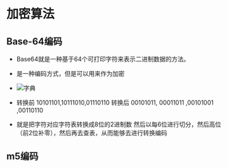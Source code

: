 # 加密算法
## Base-64编码
- Base64就是一种基于64个可打印字符来表示二进制数据的方法。
- 是一种编码方式，但是可以用来作为加密
- ![字典](:https://github.com/FZY173/LearnTeam/blob/master/imgs/base64.png)
- 转换前 10101101,10111010,01110110
  转换后 00101011, 00011011 ,00101001 ,00110110
  
- 就是把字符对应字符表转换成8位的2进制数 然后以每6位进行切分，然后高位（前2位补零），然后再去查表，从而能够去进行转换编码

## m5编码
